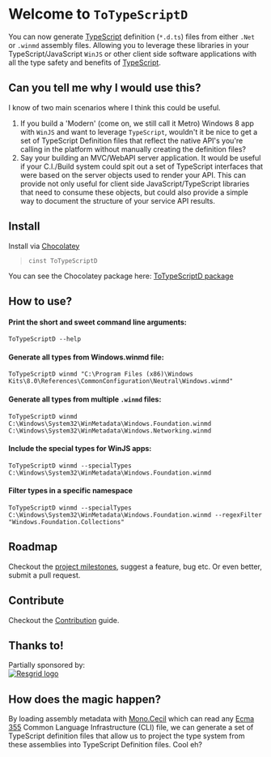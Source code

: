 Welcome to `ToTypeScriptD`
====

You can now generate [TypeScript](http://typescriptlang.org) definition (`*.d.ts`) 
files from either `.Net` or `.winmd` assembly files. Allowing you to leverage these 
libraries in your TypeScript/JavaScript `WinJS` or other client side software 
applications with all the type safety and benefits of [TypeScript](http://typescriptlang.org).

## Can you tell me why I would use this?

I know of two main scenarios where I think this could be useful.

1. If you build a 'Modern' (come on, we still call it Metro) Windows 8 app 
 with `WinJS` and want to leverage `TypeScript`, wouldn't it be nice to get 
 a set of TypeScript Definition files that reflect the native API's you're 
 calling in the platform without manually creating the definition files?
2. Say your building an MVC/WebAPI server application. It would be useful if 
 your C.I./Build system could spit out a set of TypeScript interfaces that 
 were based on the server objects used to render your API. This can provide
 not only useful for client side JavaScript/TypeScript libraries that 
 need to consume these objects, but could also provide a simple way to 
 document the structure of your service API results.

## Install

Install via [Chocolatey](http://chocolatey.org)

> `cinst ToTypeScriptD`

You can see the Chocolatey package here: [ToTypeScriptD package](https://chocolatey.org/packages/ToTypeScriptD)

## How to use?


#### Print the short and sweet command line arguments: 

    ToTypeScriptD --help

#### Generate all types from Windows.winmd file:

    ToTypeScriptD winmd "C:\Program Files (x86)\Windows Kits\8.0\References\CommonConfiguration\Neutral\Windows.winmd"

#### Generate all types from multiple `.winmd` files:

    ToTypeScriptD winmd C:\Windows\System32\WinMetadata\Windows.Foundation.winmd C:\Windows\System32\WinMetadata\Windows.Networking.winmd

#### Include the special types for WinJS apps:

    ToTypeScriptD winmd --specialTypes C:\Windows\System32\WinMetadata\Windows.Foundation.winmd

#### Filter types in a specific namespace

    ToTypeScriptD winmd --specialTypes C:\Windows\System32\WinMetadata\Windows.Foundation.winmd --regexFilter "Windows.Foundation.Collections"

## Roadmap

Checkout the [project milestones](https://github.com/staxmanade/ToTypeScriptD/issues/milestones), suggest a feature, bug etc. Or even better, submit a pull request.

## Contribute

Checkout the [Contribution](CONTRIBUTING.md) guide.

## Thanks to!

Partially sponsored by:  
[![Resgrid logo][2]][1]


## How does the magic happen?

By loading assembly metadata with [Mono.Cecil](http://www.mono-project.com/Cecil) 
which can read any [Ecma 355](http://www.ecma-international.org/publications/standards/Ecma-335.htm) 
Common Language Infrastructure (CLI) file, we can generate a set of TypeScript definition 
files that allow us to project the type system from these assemblies into TypeScript Definition files. Cool eh?



  [1]: http://resgrid.com
  [2]: http://resgrid.com/Images/Resgrid_JustText_small.png (hover text)
